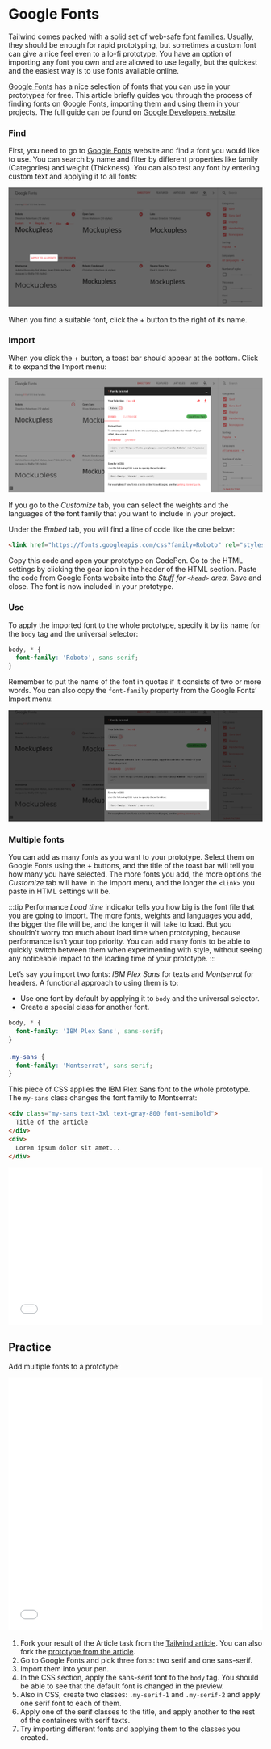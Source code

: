 # Google Fonts

Tailwind comes packed with a solid set of web-safe [font families](https://tailwindcss.com/docs/font-family/). Usually, they should be enough for rapid prototyping, but sometimes a custom font can give a nice feel even to a lo-fi prototype. You have an option of importing any font you own and are allowed to use legally, but the quickest and the easiest way is to use fonts available online.

[Google Fonts](https://fonts.google.com) has a nice selection of fonts that you can use in your prototypes for free. This article briefly guides you through the process of finding fonts on Google Fonts, importing them and using them in your projects. The full guide can be found on [Google Developers website](https://developers.google.com/fonts/docs/getting_started).

### Find

First, you need to go to [Google Fonts](https://fonts.google.com) website and find a font you would like to use. You can search by name and filter by different properties like family (Categories) and weight (Thickness). You can also test any font by entering custom text and applying it to all fonts:

![Google Fonts website screenshot, focus on Apply to all fonts button](./../media/fonts-1-f89eb103-b0ef-4191-a740-d6640817730a.png)

When you find a suitable font, click the + button to the right of its name. 

### Import

When you click the + button, a toast bar should appear at the bottom. Click it to expand the Import menu:

![Google Fonts website screenshot, Import menu expanded](./../media/fonts-2-418400cb-4b5b-4291-997e-8ced5d51d8b0.png)

If you go to the *Customize* tab, you can select the weights and the languages of the font family that you want to include in your project.

Under the *Embed* tab, you will find a line of code like the one below:

```html
<link href="https://fonts.googleapis.com/css?family=Roboto" rel="stylesheet">
```

Copy this code and open your prototype on CodePen. Go to the HTML settings by clicking the gear icon in the header of the HTML section. Paste the code from Google Fonts website into the *Stuff for `<head>` area*. Save and close. The font is now included in your prototype.

### Use

To apply the imported font to the whole prototype, specify it by its name for the `body` tag and the universal selector:

```css
body, * {
  font-family: 'Roboto', sans-serif;
}
```

Remember to put the name of the font in quotes if it consists of two or more words. You can also copy the `font-family` property from the Google Fonts’ Import menu:

![Google Fonts website screenshot, Import menu expanded, focus on Specify in CSS section](./../media/fonts-3-4f554c15-677e-4508-98f6-4e93e173e136.png)

### Multiple  fonts

You can add as many fonts as you want to your prototype. Select them on Google Fonts using the + buttons, and the title of the toast bar will tell you how many you have selected. The more fonts you add, the more options the *Customize* tab will have in the Import menu, and the longer the `<link>` you paste in HTML settings will be.

:::tip Performance
*Load time* indicator tells you how big is the font file that you are going to import. The more fonts, weights and languages you add, the bigger the file will be, and the longer it will take to load. But you shouldn’t worry too much about load time when prototyping, because performance isn’t your top priority. You can add many fonts to be able to quickly switch between them when experimenting with style, without seeing any noticeable impact to the loading time of your prototype.
:::

Let’s say you import two fonts: *IBM Plex Sans* for texts and *Montserrat* for headers. A functional approach to using them is to:

- Use one font by default by applying it to `body` and the universal selector.
- Create a special class for another font.

```css
body, * {
  font-family: 'IBM Plex Sans', sans-serif;
}

.my-sans {
  font-family: 'Montserrat', sans-serif;
}
```

This piece of CSS applies the IBM Plex Sans font to the whole prototype. The `my-sans` class changes the font family to Montserrat:

```html
<div class="my-sans text-3xl text-gray-800 font-semibold">
  Title of the article
</div>
<div>
  Lorem ipsum dolor sit amet...
</div>
```

<iframe height="311" style="width: 100%;" scrolling="no" title="Google Fonts—multiple" src="//codepen.io/andgordy/embed/gJwXjg/?height=311&theme-id=36403&default-tab=result" frameborder="no" allowtransparency="true" allowfullscreen="true">
  See the Pen <a href='https://codepen.io/andgordy/pen/gJwXjg/'>Google Fonts—multiple</a> by And Gordy
  (<a href='https://codepen.io/andgordy'>@andgordy</a>) on <a href='https://codepen.io'>CodePen</a>.
</iframe>

## Practice

Add multiple fonts to a prototype:

<iframe height="500" style="width: 100%;" scrolling="no" title="Flex—overflow—Task 1.1, Tailwind, Google Fonts" src="//codepen.io/andgordy/embed/yWPKjQ/?height=500&theme-id=36403&default-tab=result" frameborder="no" allowtransparency="true" allowfullscreen="true">
  See the Pen <a href='https://codepen.io/andgordy/pen/yWPKjQ/'>Flex—overflow—Task 1.1, Tailwind, Google Fonts</a> by And Gordy
  (<a href='https://codepen.io/andgordy'>@andgordy</a>) on <a href='https://codepen.io'>CodePen</a>.
</iframe>

1. Fork your result of the Article task from the [Tailwind article](./tailwind.md#article). You can also fork the [prototype from the article](https://codepen.io/andgordy/pen/pmdWqd).
2. Go to Google Fonts and pick three fonts: two serif and one sans-serif.
3. Import them into your pen.
4. In the CSS section, apply the sans-serif font to the `body` tag. You should be able to see that the default font is changed in the preview.
5. Also in CSS, create two classes: `.my-serif-1` and `.my-serif-2` and apply one serif font to each of them.
6. Apply one of the serif classes to the title, and apply another to the rest of the containers with serif texts.
7. Try importing different fonts and applying them to the classes you created.